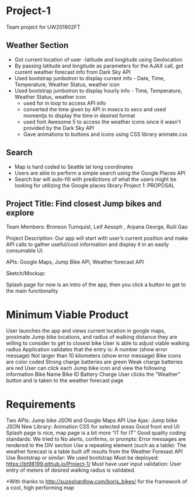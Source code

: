 # Project-1
Team project for UW201902FT


## Weather Section
- Got current location of user -latitude and longitude using Geolocation
- By passing latitude and longitude as parameters for the AJAX call, got current weather forecast info from Dark Sky API
- Used bootstrap jumbotron to display current info - Date, Time, Temperature, Weather Status, weather icon
- Used bootstrap jumbotron to display hourly info - Time, Temperature, Weather Status, weather icon
    * used for in loop to access API info 
    * converted the time given by API in msecs to secs and used momentjs to display the time in desired format 
    * used font Awesome 5 to access the weather icons since it wasn't provided by the Dark Sky API
    * Gave animations to buttons and icons using CSS library animate.css

## Search 
- Map is hard coded to Seattle lat long coordinates 
- Users are able to perform a simple search using the Google Places API
- Search bar will auto-fill with predictions of what the users might be looking for utilizing the Google places library
Project 1: PROPOSAL

## Project Title:  Find closest Jump bikes and explore

Team Members: Bronson Turnquist, Leif Aesoph , Arpana George, Ruili Gao

Project Description: Our app will start with user’s current position and make API calls to gather useful/cool information and display it in an easily consumable UI.

APIs:
Google Maps, Jump Bike API, Weather forecast API

Sketch/Mockup:

Splash page for now is an intro of the app, then you click a button to get to the main functionality

# Minimum Viable Product

User launches the app and views current location in google maps, proximate Jump bike locations, and radius of walking distance they are willing to consider to get to closest bike
User is able to adjust viable walking radius
Application validates that the entry is:
A number (show error message)
Not larger than 10 kilometers (show error message)
Bike icons are color coded 
Strong charge batteries are green
Weak charge batteries are red
User can click each Jump bike icon and view the following information
Bike Name
Bike ID
Battery Charge
User clicks the “Weather” button and is taken to the weather forecast page

# Requirements
Two APIs:  Jump bike JSON and Google Maps API
Use Ajax: Jump biike JSON
New Library: Animation CSS for selected areas
Good front end UI: Splash page is nice, map page is a bit more “IT for IT”
Good quality coding standards:  We tried to
No alerts, confirms, or prompts:  Error messages are rendered to the DIV section
Use a repeating element (such as a table): The weather forecast is a table built off results from the Weather Forexast API
Use Bootstrap or similar: We used bootstrap
Must be deployed: https://bt98199.github.io/Project-1/
Must have user input validation:  User entry of meters of desired walking radius is validated.


*With thanks to http://suzeshardlow.com/boris_bikes/ for the framework of a cool, high performing map

